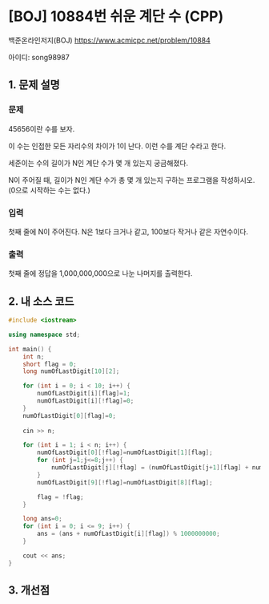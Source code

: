 # [BOJ] 10884번 쉬운 계단 수 (CPP)

백준온라인저지(BOJ) https://www.acmicpc.net/problem/10884

아이디: song98987



## 1. 문제 설명

### 문제
45656이란 수를 보자.

이 수는 인접한 모든 자리수의 차이가 1이 난다. 이런 수를 계단 수라고 한다.

세준이는 수의 길이가 N인 계단 수가 몇 개 있는지 궁금해졌다.

N이 주어질 때, 길이가 N인 계단 수가 총 몇 개 있는지 구하는 프로그램을 작성하시오. (0으로 시작하는 수는 없다.)

### 입력
첫째 줄에 N이 주어진다. N은 1보다 크거나 같고, 100보다 작거나 같은 자연수이다.

### 출력
첫째 줄에 정답을 1,000,000,000으로 나눈 나머지를 출력한다.

## 2. 내 소스 코드

```cpp
#include <iostream>

using namespace std;

int main() {
    int n;
    short flag = 0;
    long numOfLastDigit[10][2];

    for (int i = 0; i < 10; i++) {
        numOfLastDigit[i][flag]=1;
        numOfLastDigit[i][!flag]=0;
    }
    numOfLastDigit[0][flag]=0;
       
    cin >> n;

    for (int i = 1; i < n; i++) {
        numOfLastDigit[0][!flag]=numOfLastDigit[1][flag];
        for (int j=1;j<=8;j++) {
            numOfLastDigit[j][!flag] = (numOfLastDigit[j+1][flag] + numOfLastDigit[j-1][flag]) % 1000000000;            
        }
        numOfLastDigit[9][!flag]=numOfLastDigit[8][flag];

        flag = !flag;
    }

    long ans=0;
    for (int i = 0; i <= 9; i++) {
        ans = (ans + numOfLastDigit[i][flag]) % 1000000000;
    }

    cout << ans;
}
```

## 3. 개선점

